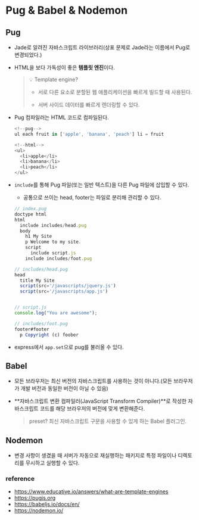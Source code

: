 # Pug & Babel & Nodemon

## Pug

- Jade로 알려진 자바스크립트 라이브러리(상표 문제로 Jade라는 이름에서 Pug로 변경되었다.)
- HTML을 보다 가독성이 좋은 **템플릿 엔진**이다.

  > 💡 Template engine?
  >
  > - 서로 다른 요소로 분할된 웹 애플리케이션을 빠르게 빌드할 때 사용된다.
  >
  > - 서버 사이드 데이터를 빠르게 렌더링할 수 있다.

- Pug 컴파일러는 HTML 코드로 컴파일된다.

  ```javascript
  <!--pug-->
  ul each fruit in ['apple', 'banana', 'peach'] li = fruit

  <!--html-->
  <ul>
    <li>apple</li>
    <li>banana</li>
    <li>peach</li>
  </ul>
  ```

- `include`를 통해 Pug 파일(또는 일반 텍스트)을 다른 Pug 파일에 삽입할 수 있다.

  - 공통으로 쓰이는 head, footer는 파일로 분리해 관리할 수 있다.

  ```javascript
  // index.pug
  doctype html
  html
    include includes/head.pug
    body
      h1 My Site
      p Welcome to my site.
      script
        include script.js
      include includes/foot.pug

  // includes/head.pug
  head
    title My Site
    script(src='/javascripts/jquery.js')
    script(src='/javascripts/app.js')


  // script.js
  console.log("You are awesome");

  // includes/foot.pug
  footer#footer
    p Copyright (c) foober
  ```

- express에서 `app.set`으로 pug를 불러올 수 있다.

## Babel

- 모든 브라우저는 최신 버전의 자바스크립트를 사용하는 것이 아니다.(모든 브라우저가 개발 버전과 동일한 버전이 아닐 수 있음)
- **자바스크립트 변환 컴파일러(JavaScript Transform Compiler)**로 작성한 자바스크립트 코드를 해당 브라우저의 버전에 맞게 변환해준다.

  > preset? 최신 자바스크립트 구문을 사용할 수 있게 하는 Babel 플러그인.

## Nodemon

- 변경 사항이 생겼을 때 서버가 자동으로 재실행하는 패키지로 특정 파일이나 디렉토리를 무시하고 실행할 수 있다.

### reference

- https://www.educative.io/answers/what-are-template-engines
- https://pugjs.org
- https://babeljs.io/docs/en/
- https://nodemon.io/
